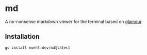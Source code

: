 # md

A no-nonsense markdown viewer for the terminal based on
[glamour](https://github.com/charmbracelet/glamour).

## Installation

```sh
go install moehl.dev/md@latest
```
